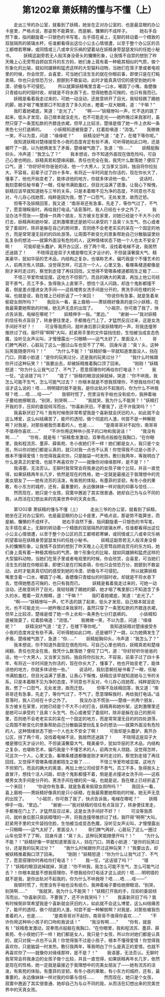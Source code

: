 # 　　第1202章 萧妖精的懂与不懂（上）
　　走出三爷的办公室，就看到了妖精，她坐在正对办公室的、也是最显眼的办公卡座里，严格点说，那姿势不能算坐，而是躺，慵懒的不成样子。
　　她右手自然下垂，指间翻旋着一只银色的书写笔，左手搭在桌上，无聊的转动着一个精致的双层隔热的玻璃水杯，任谁都看得出这位小公主心情很遭，以至于整个办公区的员工都噤若寒蝉，或同情或三八或幸灾乐祸的望着站在妖精身旁瑟瑟发抖的任姓小秘书。
　　妖精这副旁若无人般浑身没骨头的慵懒形象，让我情不自禁的想到了昨天晚上心无旁骛自顾自赏月的东方妈，她们身上竟有着一种极其相似的气质，做个形象化的比喻，就如同雄狮和猛虎这样的大型猫科动物，当她们在笼子里或者电视里的时候，你会欣赏，会喜爱，可当她们活生生的就在你眼前事，即使只是在打盹卖萌，你也只会惊恐万分，胆颤到不敢妄动，此时才能真真切切的感受到她的冷漠、骄傲与不可侵犯。
　　所以就算妖精嘴里含着一口水，嘟圆了小嘴，香腮像只青蛙似的时鼓时收，却就是不将水吞下去，觉得她憨态可掬的，也只有我而已。
　　妖精是看着我走过来的，可她一动没动，还故意转开了目光，我轻轻踢了踢她的脚，她才咽了嘴里那口不知道含了多久的水，瞪着一双大眼睛，道：“干嘛？”
　　我盯着她裙底，笑道：“走光了。”
　　“啊——”妖精惨叫一声，忙不迭的跳了起来，低头才发现，自己根本就没走光，也不可能走光——她昨晚过来我家时，虽然只穿了一条宽松款的齐膝连衣裙，但早上比较凉，楚缘是借了她一件上衣和一条黑色七分打底裤的。
　　小妖精知道被我耍了，红着脸嗔道：“流氓。”
　　我微微一笑，不以为意，问道：“缘缘呢？”
　　妖精没好气道：“走了，在楼下等你呢。”
　　我知道妖精对楚缘接受冬小夜的态度肯定有些不满，可听得她如此口吻，还是被吓了一跳，以为她俩发生了矛盾，楚缘被气跑了，急道：“你……”
　　妖精挺胸仰头，冷声道：“我怎么了？”
　　我本想说，你不知道外面现在很危险吗，可自己心里也明白，妖精真若和楚缘闹翻，责任也完全在我，我凭什么数落她？便叹了口气，道：“你好好听你爸爸的话，他一个大男人，又当爹又当妈，独自将你拉扯大，不容易，前辈子过了四十多年，有将近一半时间是为你活的，现在你长大了，懂事了，他也开始变老了，能体谅他的地方，你就多体谅他一些。”
　　说话时，我刻意朝任秘书看了一眼，任秘书满脸羞红，但目光溢满了感激，让我心下惭愧，妖精应该早就知道她与三爷的关系，只是本着眼不见为净的态度，不同意也不反对，今儿存心找她茬，纯粹是因为我，憋了一口怨气，无处发泄，故而迁怒。
　　但等不及妖精回答，我又道：“南哥哥还有急事，先走了，等你气过了，不气了，愿意理睬我时，再给我打电话。”话音落时，我人已经在十步之外了。
　　我没办法不慌张——楚缘一共两个朋友，东方被关在家里，对她已经是个不大不小的打击，妖精再和她吵架，这刺激哪里还是她可以承受的？且臭丫头生气、伤心或者受了委屈时，除非是躲在自己的房间里，否则绝不会老老实实的呆在一个固定的地方，而是常常漫无目的的四处游荡，让周围不断变化的景象帮助自己分散脑袋里纷乱复杂的想法——就算外面没有危险的人，这种情绪状态下她一个人也太不安全了啊！
　　可我却是头蠢驴，离开办公区，拐了两个弯，没找着电梯不说，我居然还迷路了！
　　不晓得这座双子大楼是哪位天才设计的，不但装潢奢靡大气、精美豪华，犹如华丽的艺术品，内结构之复杂，也堪称艺术，偏巧我是个不懂艺术的人，前两次有人领路，没觉得怎样，可这次一个人，心里又急，看哪条楼道都像是刚才来时走过的，察觉到走错了再往回找，又觉得不管哪条楼道都陌生之极了……
　　不怪三爷爱吹嘘显摆，这地方不但邪门，而且的确大的离谱，再加上他公司经营不景气，员工不多，急得我头上直冒汗，想找个活人问路，却连个鬼影都撞不着，倒是差点撞进女洗手间——这栋楼男女洗手间是分开的，男洗手间在楼的另一端，也就是说，我在楼上已经折返了一个来回！
　　“你说你有急事，就是急着来偷窥女厕所吗？”
　　我回头一看，喜上眉梢——萧妖精好像真的是只小妖精，在我最需要她帮助的时候，她无声无息的出现了。
　　“小祖宗，你可救了我了，快点告诉我，电梯在哪呢？”
　　妖精伸手一指，“里边。”
　　“谢谢——”我对妖精的信任有点盲目了，转身便往里走，手都推在门上了，才猛然反应过来，这是女洗手间好不好？！
　　可没等我质问，就听身后那只臭妖精嘿的一声，将我连撞带推挤过了线，我吓得“啊啊”大叫，赶紧用手里的文件袋挡住脸，生怕被当成变态色魔，没听见女声尖叫，才慢慢露出一只眼睛——运气太好了，里面没人！
　　哥们脾气再好，心脏玩了这么一圈过山车也受不了了啊， 回身斥道：“臭丫头，这种玩笑能随便开吗？！”
　　“为什么不能？！”妖精好像一早就知道里面没人，挡在门口，阴着小脸道：“是你的玩笑过分，还是我的玩笑过分？”
　　“我什么时候跟你开过这种玩笑？！”我要出去，却被妖精推着胸口顶了回来。
　　“刚刚！”妖精怒道：“你为什么让我气过了、不气了，愿意搭理你时再给你打电话？！”
　　我一怔，“这话错了吗？”
　　“错了！”妖精的眼泪说掉就掉，哭道：“你不哄我，我怎么可能不生气，怎么可能气过去？！你根本就是不想我搭理你，不想我给你打电话才这么说的！唔……明明错的就不是我，是你出轨对不起我的，你为什么不哄我呀？唔……唔……哇——”
　　我顿时慌了，兜里没有手帕也没有纸巾，我抻着袖子要给她擦眼泪，“别哭，别哭啊……”
　　“我就哭，我为什么不能哭？！”妖精打开我的手，压抑的委屈倾泻而出，“你喜新厌旧，不要我了，还不许我哭吗？！”
　　我喜新厌旧了吗？我有时候倒非常希望我是个喜新就会厌旧的人，如此就不会这么博爱，这么纠结痛苦了，能坏的透彻，做个彻底的人渣，何尝不是一种解脱啊？对我是，对那些被我伤害着的人，也是……
　　“是南哥哥对不起你，南哥哥不值得你喜欢……”
　　“不许你用这种哄小孩子的口吻和我说话！”
　　“我没有啊……”
　　“你有，就是有！”妖精愈发激动，双拳雨点般敲在我胸口，“在你眼里，我和程流苏、墨菲、薛紫苑、冬小夜她们不一样！她们都是女人，我只是个女孩，所以你对她们都是认真的，就只对我一点也不认真！你觉得我不过是小孩子，根本不懂得爱情！你觉得我喜欢你，只是脑袋一时发热，敷衍我两年，等我明白了什么是真正的爱情，也就不再喜欢你了——就像你对缘缘那样，是不是？！”
　　我语塞，无法否认。无聊时我常常会将我身边的女孩子做个比较，并且一直觉得，如果妖精再年长几岁，依然是现在的性格，她一定就是最接近于我理想中的完美女朋友了——她有流苏的活泼，有紫苑的体贴，有墨菲的坚韧，有冬小夜的果敢，有小东方的城府，还有，最重要的，永远像妹妹一样对我的仰慕与信任……
　　然而现在，她只是个女孩，寂寞中邂逅了其实很普通、她却自己为与众不同的我，从而活在幻想出来的完美世界中的天真女孩。

　　第1202章 萧妖精的懂与不懂（上）
　　走出三爷的办公室，就看到了妖精，她坐在正对办公室的、也是最显眼的办公卡座里，严格点说，那姿势不能算坐，而是躺，慵懒的不成样子。
　　她右手自然下垂，指间翻旋着一只银色的书写笔，左手搭在桌上，无聊的转动着一个精致的双层隔热的玻璃水杯，任谁都看得出这位小公主心情很遭，以至于整个办公区的员工都噤若寒蝉，或同情或三八或幸灾乐祸的望着站在妖精身旁瑟瑟发抖的任姓小秘书。
　　妖精这副旁若无人般浑身没骨头的慵懒形象，让我情不自禁的想到了昨天晚上心无旁骛自顾自赏月的东方妈，她们身上竟有着一种极其相似的气质，做个形象化的比喻，就如同雄狮和猛虎这样的大型猫科动物，当她们在笼子里或者电视里的时候，你会欣赏，会喜爱，可当她们活生生的就在你眼前事，即使只是在打盹卖萌，你也只会惊恐万分，胆颤到不敢妄动，此时才能真真切切的感受到她的冷漠、骄傲与不可侵犯。
　　所以就算妖精嘴里含着一口水，嘟圆了小嘴，香腮像只青蛙似的时鼓时收，却就是不将水吞下去，觉得她憨态可掬的，也只有我而已。
　　妖精是看着我走过来的，可她一动没动，还故意转开了目光，我轻轻踢了踢她的脚，她才咽了嘴里那口不知道含了多久的水，瞪着一双大眼睛，道：“干嘛？”
　　我盯着她裙底，笑道：“走光了。”
　　“啊——”妖精惨叫一声，忙不迭的跳了起来，低头才发现，自己根本就没走光，也不可能走光——她昨晚过来我家时，虽然只穿了一条宽松款的齐膝连衣裙，但早上比较凉，楚缘是借了她一件上衣和一条黑色七分打底裤的。
　　小妖精知道被我耍了，红着脸嗔道：“流氓。”
　　我微微一笑，不以为意，问道：“缘缘呢？”
　　妖精没好气道：“走了，在楼下等你呢。”
　　我知道妖精对楚缘接受冬小夜的态度肯定有些不满，可听得她如此口吻，还是被吓了一跳，以为她俩发生了矛盾，楚缘被气跑了，急道：“你……”
　　妖精挺胸仰头，冷声道：“我怎么了？”
　　我本想说，你不知道外面现在很危险吗，可自己心里也明白，妖精真若和楚缘闹翻，责任也完全在我，我凭什么数落她？便叹了口气，道：“你好好听你爸爸的话，他一个大男人，又当爹又当妈，独自将你拉扯大，不容易，前辈子过了四十多年，有将近一半时间是为你活的，现在你长大了，懂事了，他也开始变老了，能体谅他的地方，你就多体谅他一些。”
　　说话时，我刻意朝任秘书看了一眼，任秘书满脸羞红，但目光溢满了感激，让我心下惭愧，妖精应该早就知道她与三爷的关系，只是本着眼不见为净的态度，不同意也不反对，今儿存心找她茬，纯粹是因为我，憋了一口怨气，无处发泄，故而迁怒。
　　但等不及妖精回答，我又道：“南哥哥还有急事，先走了，等你气过了，不气了，愿意理睬我时，再给我打电话。”话音落时，我人已经在十步之外了。
　　我没办法不慌张——楚缘一共两个朋友，东方被关在家里，对她已经是个不大不小的打击，妖精再和她吵架，这刺激哪里还是她可以承受的？且臭丫头生气、伤心或者受了委屈时，除非是躲在自己的房间里，否则绝不会老老实实的呆在一个固定的地方，而是常常漫无目的的四处游荡，让周围不断变化的景象帮助自己分散脑袋里纷乱复杂的想法——就算外面没有危险的人，这种情绪状态下她一个人也太不安全了啊！
　　可我却是头蠢驴，离开办公区，拐了两个弯，没找着电梯不说，我居然还迷路了！
　　不晓得这座双子大楼是哪位天才设计的，不但装潢奢靡大气、精美豪华，犹如华丽的艺术品，内结构之复杂，也堪称艺术，偏巧我是个不懂艺术的人，前两次有人领路，没觉得怎样，可这次一个人，心里又急，看哪条楼道都像是刚才来时走过的，察觉到走错了再往回找，又觉得不管哪条楼道都陌生之极了……
　　不怪三爷爱吹嘘显摆，这地方不但邪门，而且的确大的离谱，再加上他公司经营不景气，员工不多，急得我头上直冒汗，想找个活人问路，却连个鬼影都撞不着，倒是差点撞进女洗手间——这栋楼男女洗手间是分开的，男洗手间在楼的另一端，也就是说，我在楼上已经折返了一个来回！
　　“你说你有急事，就是急着来偷窥女厕所吗？”
　　我回头一看，喜上眉梢——萧妖精好像真的是只小妖精，在我最需要她帮助的时候，她无声无息的出现了。
　　“小祖宗，你可救了我了，快点告诉我，电梯在哪呢？”
　　妖精伸手一指，“里边。”
　　“谢谢——”我对妖精的信任有点盲目了，转身便往里走，手都推在门上了，才猛然反应过来，这是女洗手间好不好？！
　　可没等我质问，就听身后那只臭妖精嘿的一声，将我连撞带推挤过了线，我吓得“啊啊”大叫，赶紧用手里的文件袋挡住脸，生怕被当成变态色魔，没听见女声尖叫，才慢慢露出一只眼睛——运气太好了，里面没人！
　　哥们脾气再好，心脏玩了这么一圈过山车也受不了了啊， 回身斥道：“臭丫头，这种玩笑能随便开吗？！”
　　“为什么不能？！”妖精好像一早就知道里面没人，挡在门口，阴着小脸道：“是你的玩笑过分，还是我的玩笑过分？”
　　“我什么时候跟你开过这种玩笑？！”我要出去，却被妖精推着胸口顶了回来。
　　“刚刚！”妖精怒道：“你为什么让我气过了、不气了，愿意搭理你时再给你打电话？！”
　　我一怔，“这话错了吗？”
　　“错了！”妖精的眼泪说掉就掉，哭道：“你不哄我，我怎么可能不生气，怎么可能气过去？！你根本就是不想我搭理你，不想我给你打电话才这么说的！唔……明明错的就不是我，是你出轨对不起我的，你为什么不哄我呀？唔……唔……哇——”
　　我顿时慌了，兜里没有手帕也没有纸巾，我抻着袖子要给她擦眼泪，“别哭，别哭啊……”
　　“我就哭，我为什么不能哭？！”妖精打开我的手，压抑的委屈倾泻而出，“你喜新厌旧，不要我了，还不许我哭吗？！”
　　我喜新厌旧了吗？我有时候倒非常希望我是个喜新就会厌旧的人，如此就不会这么博爱，这么纠结痛苦了，能坏的透彻，做个彻底的人渣，何尝不是一种解脱啊？对我是，对那些被我伤害着的人，也是……
　　“是南哥哥对不起你，南哥哥不值得你喜欢……”
　　“不许你用这种哄小孩子的口吻和我说话！”
　　“我没有啊……”
　　“你有，就是有！”妖精愈发激动，双拳雨点般敲在我胸口，“在你眼里，我和程流苏、墨菲、薛紫苑、冬小夜她们不一样！她们都是女人，我只是个女孩，所以你对她们都是认真的，就只对我一点也不认真！你觉得我不过是小孩子，根本不懂得爱情！你觉得我喜欢你，只是脑袋一时发热，敷衍我两年，等我明白了什么是真正的爱情，也就不再喜欢你了——就像你对缘缘那样，是不是？！”
　　我语塞，无法否认。无聊时我常常会将我身边的女孩子做个比较，并且一直觉得，如果妖精再年长几岁，依然是现在的性格，她一定就是最接近于我理想中的完美女朋友了——她有流苏的活泼，有紫苑的体贴，有墨菲的坚韧，有冬小夜的果敢，有小东方的城府，还有，最重要的，永远像妹妹一样对我的仰慕与信任……
　　然而现在，她只是个女孩，寂寞中邂逅了其实很普通、她却自己为与众不同的我，从而活在幻想出来的完美世界中的天真女孩。
